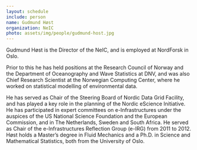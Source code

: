 ```yaml
---
layout: schedule
include: person
name: Gudmund Høst
organization: NeIC
photo: assets/img/people/gudmund-host.jpg
---
```


Gudmund Høst is the Director of the NeIC, and is employed at NordForsk in Oslo.

Prior to this he has held positions at the Research Council of Norway and the Department of Oceanography 
and Wave Statistics at DNV, and was also Chief Research Scientist at the Norwegian Computing Center, where 
he worked on statistical modelling of environmental data.

He has served as Chair of the Steering Board of Nordic Data Grid Facility, and has played a key role in the 
planning of the Nordic eScience Initiative. He has participated in expert committees on e-Infrastructures 
under the auspices of the US National Science Foundation and the European Commission, and in The Netherlands, 
Sweden and South Africa. He served as Chair of the e-Infrastructures Reflection Group (e-IRG) from 2011 to 2012. 
Høst holds a Master’s degree in Fluid Mechanics and a Ph.D. in Science and Mathematical Statistics, both from the 
University of Oslo.

